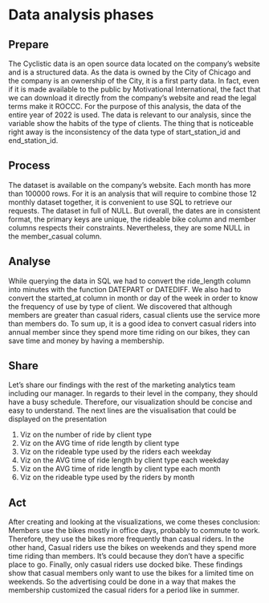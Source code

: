 # Data analysis phases 
## Prepare
The  Cyclistic data is an open source data located on the company’s website and is a structured data.
As the data is owned by the City of Chicago and the company is an ownership of the City, it is a first party data.
In fact, even if it is made available to the public by Motivational International,
the fact that we can download it directly from the company’s website and read the legal terms make it ROCCC.
For the purpose of this analysis, the data of the entire year of 2022 is used.
The data is relevant to our analysis, since the variable show the habits of the type of clients.
The thing that is noticeable right away is the inconsistency of the data type of start_station_id and end_station_id. 

## Process
The dataset is available on the company’s website. Each month has more than 100000 rows.
For it is an analysis that will require to combine those 12 monthly dataset together, it is convenient to use SQL to retrieve our requests.
The dataset in full of NULL. But overall, the dates are in consistent format, the primary keys are unique, the rideable bike column and member 
columns respects their constraints.
Nevertheless, they are some NULL in the member_casual column.


## Analyse
While querying the data in SQL we had to convert the ride_length column into minutes with the function DATEPART or DATEDIFF.
We also had to convert the started_at column in month or day of the week in order to know the frequency of use by type of client.
We discovered that although members are greater than casual riders, casual clients use the service more than members do. 
To sum up, it is a good idea to convert casual riders into annual member since they spend more time riding on our bikes,
they can save time and money by having a membership.

## Share
Let’s share our findings with the rest of the marketing analytics team including our manager.
In regards to their level in the company, they should have a busy schedule.
Therefore, our visualization should be concise and easy to understand.
The next lines are the visualisation that could be displayed on the presentation

1. Viz on the number of ride by client type
2. Viz on the AVG time of ride length by client type
3. Viz on the rideable type used by the riders each weekday
4. Viz on the AVG time of ride length by client type each weekday
5. Viz on the AVG time of ride length by client type each month
6. Viz on the rideable type used by the riders by month

## Act
After creating and looking at the visualizations, we come theses conclusion:
Members use the bikes mostly in office days, probably to commute to work.
Therefore, they use the bikes more frequently than casual riders.
In the other hand, Casual riders use the bikes on weekends and they spend more time riding than members.
It’s could because they don’t have a specific place to go. Finally, only casual riders use docked bike. 
These findings show that casual members only want to use the bikes for a limited time on weekends. 
So the advertising could be done in a way that makes the membership customized the casual riders for a period like in summer.

